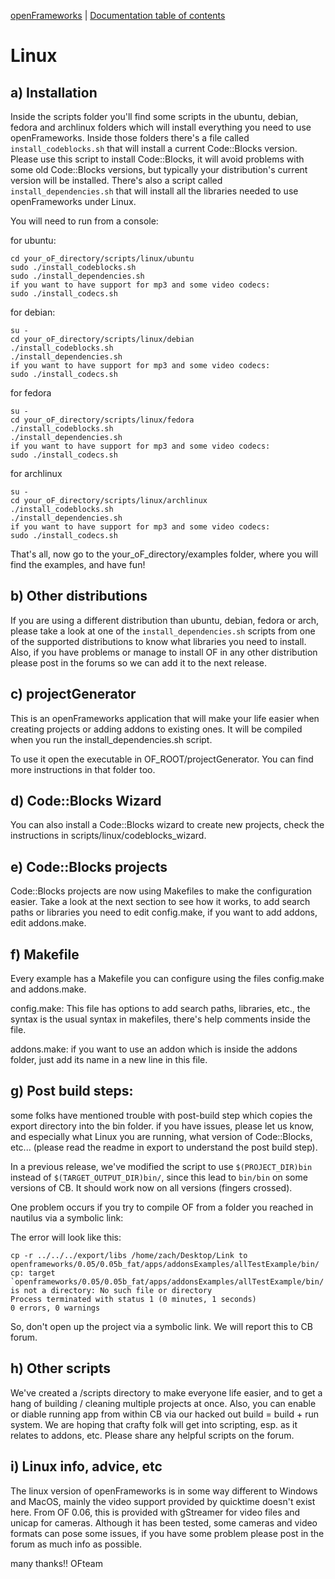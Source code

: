 [openFrameworks](http://openframeworks.cc/) | [Documentation table of contents](table_of_contents.md)

Linux
=====

a) Installation
---------------

Inside the scripts folder you'll find some scripts in the ubuntu, debian, fedora 
and archlinux folders which will install everything you need to use openFrameworks.
Inside those folders there's a file called `install_codeblocks.sh` that will install 
a current Code::Blocks version. Please use this script to install Code::Blocks, 
it will avoid problems with some old Code::Blocks versions, but typically your 
distribution's current version will be installed.
There's also a script called `install_dependencies.sh` that will install
all the libraries needed to use openFrameworks under Linux.

You will need to run from a console:

for ubuntu:

    cd your_oF_directory/scripts/linux/ubuntu
    sudo ./install_codeblocks.sh
    sudo ./install_dependencies.sh
    if you want to have support for mp3 and some video codecs:
    sudo ./install_codecs.sh

for debian:

    su -
    cd your_oF_directory/scripts/linux/debian
    ./install_codeblocks.sh
    ./install_dependencies.sh
    if you want to have support for mp3 and some video codecs:
    sudo ./install_codecs.sh
    
for fedora

    su -
    cd your_oF_directory/scripts/linux/fedora
    ./install_codeblocks.sh
    ./install_dependencies.sh
    if you want to have support for mp3 and some video codecs:
    sudo ./install_codecs.sh

for archlinux

    su -
    cd your_oF_directory/scripts/linux/archlinux
    ./install_codeblocks.sh
    ./install_dependencies.sh
    if you want to have support for mp3 and some video codecs:
    sudo ./install_codecs.sh

That's all, now go to the your_oF_directory/examples folder, where you will find 
the examples, and have fun!


b) Other distributions
----------------------

If you are using a different distribution than ubuntu, debian, fedora or arch,
please take a look at one of the `install_dependencies.sh` scripts from
one of the supported distributions to know what libraries you need to install.
Also, if you have problems or manage to install OF in any other distribution
please post in the forums so we can add it to the next release.


c) projectGenerator
-------------------

This is an openFrameworks application that will make your life easier when 
creating projects or adding addons to existing ones. It will be compiled when
you run the install_dependencies.sh script.

To use it open the executable in OF_ROOT/projectGenerator.  You can find more
instructions in that folder too.


d) Code::Blocks Wizard
---------------------- 	  	
You can also install a Code::Blocks wizard to create new projects, check the	
instructions in scripts/linux/codeblocks_wizard.


e) Code::Blocks projects
------------------------

Code::Blocks projects are now using Makefiles to make the configuration easier.
Take a look at the next section to see how it works, to add search paths or 
libraries you need to edit config.make, if you want to add addons, edit addons.make.


f) Makefile
-----------

Every example has a Makefile you can configure using the files config.make
and addons.make.

config.make: This file has options to add search paths, libraries, etc., the 
syntax is the usual syntax in makefiles, there's help comments inside the file.

addons.make: if you want to use an addon which is inside the addons folder, just 
add its name in a new line in this file.


g) Post build steps:
--------------------
    
some folks have mentioned trouble with post-build step which copies the export
directory into the bin folder. if you have issues, please let us know,
and especially what Linux you are running, what version of Code::Blocks, etc...
(please read the readme in export to understand the post build step).

In a previous release, we've modified  the script to use `$(PROJECT_DIR)bin` instead of
`$(TARGET_OUTPUT_DIR)bin/`, since this lead to `bin/bin` on some versions of CB.
It should work now on all versions (fingers crossed).

One problem occurs if you try to compile OF from a folder you reached in nautilus
via a symbolic link:

The error will look like this:

    cp -r ../../../export/libs /home/zach/Desktop/Link to openframeworks/0.05/0.05b_fat/apps/addonsExamples/allTestExample/bin/
    cp: target `openframeworks/0.05/0.05b_fat/apps/addonsExamples/allTestExample/bin/' is not a directory: No such file or directory
    Process terminated with status 1 (0 minutes, 1 seconds)
    0 errors, 0 warnings

So, don't open up the project via a symbolic link. We will report this to CB forum. 


h) Other scripts
----------------

We've created a /scripts directory to make everyone life easier, and to get a
hang of building / cleaning multiple projects at once.
Also, you can enable or diable running app from within CB via our hacked out
build = build + run system.
We are hoping that crafty folk will get into scripting, esp. as it relates to
addons, etc. Please share any helpful scripts on the forum.

    
i) Linux info, advice, etc
--------------------------

The linux version of openFrameworks is in some way different to Windows and MacOS,
mainly the video support provided by quicktime doesn't exist here. From OF 0.06,
this is provided with gStreamer for video files and unicap for cameras.
Although it has been tested, some cameras and video formats can pose some
issues, if you have some problem please post in the forum as much info
as possible.


many thanks!! OFteam

